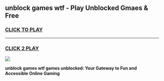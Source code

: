 
## unblock games wtf - Play Unblocked Gmaes & Free
<h3>
<a href="https://premium.freeplayer.one?title=unblock_games_wtf&ref=20F">CLICK TO PLAY</a></h3>
<hr>

<h3>
<a href="https://premium.freeplayer.one?title=unblock_games_wtf&ref=20F">CLICK 2 PLAY</a>
  
</h3>

<a href="https://premium.freeplayer.one?title=unblock_games_wtf&ref=20F/"><img src="https://clearcache.store/games.png"></a>


**unblock games wtf games unblocked: Your Gateway to Fun and Accessible Online Gaming**
